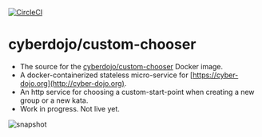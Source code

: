 [![CircleCI](https://circleci.com/gh/cyber-dojo/custom-chooser.svg?style=svg)](https://circleci.com/gh/cyber-dojo/custom-chooser)

# cyberdojo/custom-chooser

- The source for the [cyberdojo/custom-chooser](https://hub.docker.com/r/cyberdojo/custom-chooser/tags) Docker image.
- A docker-containerized stateless micro-service for [https://cyber-dojo.org](http://cyber-dojo.org).
- An http service for choosing a custom-start-point when creating a new group or a new kata.
- Work in progress. Not live yet.

![snapshot](https://github.com/cyber-dojo/custom/blob/master/docs/snapshot.png)
